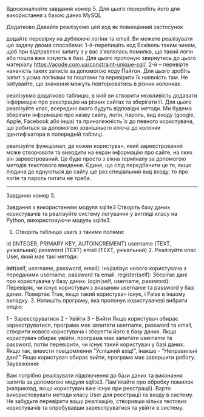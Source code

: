 Вдосконалюйте завдання номер 5.
Для цього переробіть його для використання з базою даних MySQL





Додатково
Давайте реалізуємо цей код як повноцінний застосунок





додайте перевірку на дублюючі логіни та email. Ви можете реалізувати цю задачу двома способами: 1-й-перепишіть код Есківель таким чином, щоб при відправлені запиту з у вас з'являлась помилка, що такий логін або пошта вже існують в базі. Для цього пропоную звернутись до цього матеріалу https://acode.com.ua/constraint-unique-sql/. 2-й – перевірте наявність таких записів за допомогою коду Пайтон. Для цього зробіть запит з усіма логінами та поштами та перевірити їх наявність там. Не забувайте, що значення можуть повторюватись в різних колонках.

реалізуємо додатково таблицю, в якій ви створити можливість додавати інформацію про реєстрацію на різних сайтах та зберігати її. Для цього реалізуйте клас, всередині якого будуть відповідні методи. Ми будемо зберігати інформацію про назву сайту, логін, пароль, вид входу (google, Apple, Facebook або інша) та приналежність їх до певного користувача, що робиться за допомогою зовнішнього ключа до колонки ідентифікатора в попередній таблиці.

реалізуйте функціонал, де кожен користувач, який зареєстрований може створювати та виводити на екран інформацію про сайте, на яких він зареєстрований. Це буде просто з вікна терміналу за допомогою методів текстового введення. Єдине, що слід передбачити це те, якщо людина до єднуються до сайту ще раз спеціальний вид входу, то про логін та пароль питати не треба.


-------------------------------------------------------

Завдання номер 5.


Завдання з використанням модуля sqlite3
Створіть базу даних користувачів та реалізуйте систему логування у вигляді класу на Python, використовуючи модуль sqlite3.

1. Створіть таблицю users з такими полями:



id (INTEGER, PRIMARY KEY, AUTOINCREMENT)
username (TEXT, унікальний)
password (TEXT)
email (TEXT, унікальний)
2. Реалізуйте клас User, який має такі методи:



__init__(self, username, password, email): Ініціалізує нового користувача з переданими username, password та email.
register(self): Зберігає дані про користувача у базу даних.
login(self, username, password): Перевіряє, чи існує користувач з вказаним username та password у базі даних. Повертає True, якщо такий користувач існує, і False в іншому випадку.
3. Напишіть програму, яка пропонує користувачеві вибрати опцію:



1 - Зареєструватися
2 - Увійти
3 - Вийти
Якщо користувач обирає зареєструватися, програма має запитати username, password та email, створити нового користувача і зберегти його в базу даних.
Якщо користувач обирає увійти, програма має запитати username та password, потім перевірити, чи існує такий користувач у базі даних. Якщо так, вивести повідомлення "Успішний вхід!", інакше - "Неправильні дані!"
Якщо користувач обирає вийти, програма має завершити роботу.
Зауваження:



Вам потрібно реалізувати підключення до бази даних та виконання запитів за допомогою модуля sqlite3.
Пам'ятайте про обробку помилок (наприклад, якщо користувач вже існує при реєстрації).
Варто використовувати методи класу User для реєстрації та входу в систему.
Не забудьте перевірити вашу реалізацію, створивши кілька тестових користувачів та спробувавши зареєструватися та увійти в систему.